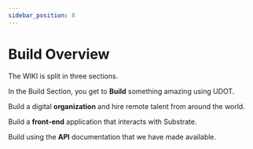 ```yaml
---
sidebar_position: 8
---
```


# Build Overview

The WIKI is split in three sections. 

In the Build Section, you get to **Build** something amazing using UDOT.

Build a digital **organization** and hire remote talent from around the world.

Build a **front-end** application that interacts with Substrate.

Build using the  **API** documentation that we have made available.
